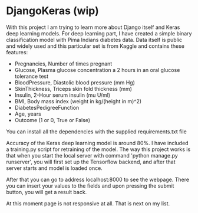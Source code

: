 # DjangoKeras (wip)

With this project I am trying to learn more about Django itself and Keras deep learning models. For deep learning part, I have created a simple binary classification model with Pima Indians diabetes data. Data itself is public and widely used and this particular set is from Kaggle and contains these features:

* Pregnancies, Number of times pregnant
* Glucose, Plasma glucose concentration a 2 hours in an oral glucose tolerance test
* BloodPressure, Diastolic blood pressure (mm Hg)
* SkinThickness, Triceps skin fold thickness (mm)
* Insulin, 2-Hour serum insulin (mu U/ml)
* BMI, Body mass index (weight in kg/(height in m)^2)
* DiabetesPedigreeFunction
* Age, years
* Outcome (1 or 0, True or False)


You can install all the dependencies with the supplied requirements.txt file


Accuracy of the Keras deep learning model is around 80%. I have included a training.py script for retraining of the model. The way this project works is that when you start the local server with command 'python manage.py runserver', you will first set up the Tensorflow backend, and after that server starts and model is loaded once.


After that you can go to address localhost:8000 to see the webpage. There you can insert your values to the fields and upon pressing the submit button, you will get a result back. 


At this moment page is not responsive at all. That is next on my list.
